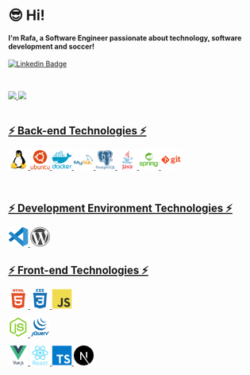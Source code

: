 # 😎 Hi!

#### I'm Rafa, a Software Engineer passionate about technology, software development and soccer! 
[![Linkedin Badge](https://img.shields.io/badge/-Rodrigues%20Rafael-6633cc?style=flat-square&logo=Linkedin&logoColor=white&link=https://linkedin.com/in/rodriguesrafael-dev/)](https://linkedin.com/in/rodriguesrafael-dev/) 

##
<br>
<div>
  <a href="https://github.com/rodriguesrafael-dev">
  <img height="150em" src="https://github-readme-stats.vercel.app/api?username=rodriguesrafael-dev&show_icons=true&theme=dark&include_all_commits=true&count_private=true"/>
  <img height="150em" src="https://github-readme-stats.vercel.app/api/top-langs/?username=rodriguesrafael&layout=compact&langs_count=7&theme=dark"/>
</div>

 <br>

## ⚡ Back-end Technologies ⚡
  
<p align="left">
  <img src="https://raw.githubusercontent.com/devicons/devicon/master/icons/linux/linux-original.svg" alt="Linux" width="40" height="40" />
  <img src="https://raw.githubusercontent.com/devicons/devicon/master/icons/ubuntu/ubuntu-plain-wordmark.svg" alt="Ubuntu" width="40" height="40" />
  <img src="https://raw.githubusercontent.com/devicons/devicon/master/icons/docker/docker-plain-wordmark.svg" alt="Docker" width="40" height="40" />
  <img src="https://raw.githubusercontent.com/devicons/devicon/master/icons/mysql/mysql-original-wordmark.svg" alt="MySQL" width="40" height="40" />
  <img src="https://raw.githubusercontent.com/devicons/devicon/master/icons/postgresql/postgresql-plain-wordmark.svg" alt="Postgresql" width="40" height="40" />
  <img src="https://raw.githubusercontent.com/devicons/devicon/master/icons/java/java-original-wordmark.svg" alt="Java" width="40" height="40" />
  <img src="https://raw.githubusercontent.com/devicons/devicon/master/icons/spring/spring-original-wordmark.svg" alt="SpringBoot" width="40" height="40" />
  <img src="https://raw.githubusercontent.com/devicons/devicon/master/icons/git/git-plain-wordmark.svg" alt="Git" width="40" height="40" />
<p/>

<br>
  
##  ⚡ Development Environment Technologies ⚡
  
<p align="left">
  <img src="https://raw.githubusercontent.com/devicons/devicon/master/icons/vscode/vscode-original.svg" alt="VSCode" width="40" height="40" />
  <img src="https://raw.githubusercontent.com/devicons/devicon/master/icons/wordpress/wordpress-plain.svg" alt="Wordpress" width="40" height="40" />  
</p>
  
##  ⚡ Front-end Technologies ⚡
  
<p align="left">
  <img src="https://raw.githubusercontent.com/devicons/devicon/master/icons/html5/html5-plain-wordmark.svg" alt="Html5" width="40" height="40" />
  <img src="https://raw.githubusercontent.com/devicons/devicon/master/icons/css3/css3-plain-wordmark.svg" alt="Css3" width="40" height="40" />  
  <img src="https://raw.githubusercontent.com/devicons/devicon/master/icons/javascript/javascript-original.svg" alt="JavaScript" width="40" height="40" />
</p>
<p align="left">
  <img src="https://raw.githubusercontent.com/devicons/devicon/master/icons/nodejs/nodejs-plain.svg" alt="NodeJS" width="40" height="40" />
  <img src="https://raw.githubusercontent.com/devicons/devicon/master/icons/jquery/jquery-plain-wordmark.svg" alt="JQuery" width="40" height="40" />
</p>
<p align="left">
  <img src="https://raw.githubusercontent.com/devicons/devicon/master/icons/vuejs/vuejs-original-wordmark.svg" alt="VueJS" width="40" height="40" />
  <img src="https://raw.githubusercontent.com/devicons/devicon/master/icons/react/react-original-wordmark.svg" alt="ReactJS" width="40" height="40" /> 
  <img src="https://raw.githubusercontent.com/devicons/devicon/master/icons/typescript/typescript-original.svg" alt="TypeScript" width="40" height="40" />
  <img src="https://raw.githubusercontent.com/devicons/devicon/master/icons/nextjs/nextjs-original.svg" alt="NextJS" width="40" height="40" />
</p>
<!--
**rodriguesrafael-dev/rodriguesrafael-dev** is a ✨ _special_ ✨ repository because its `README.md` (this file) appears on your GitHub profile.

Here are some ideas to get you started:

- 🔭 I’m currently working on ...
- 🌱 I’m currently learning ...
- 👯 I’m looking to collaborate on ...
- 🤔 I’m looking for help with ...
- 💬 Ask me about ...
- 📫 How to reach me: ...
- 😄 Pronouns: ...
- ⚡ Fun fact: ...
-->
